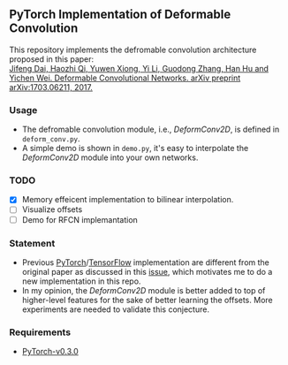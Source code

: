 ## PyTorch Implementation of  Deformable Convolution  
This repository implements the defromable convolution architecture proposed in this paper:  
[Jifeng Dai, Haozhi Qi, Yuwen Xiong, Yi Li, Guodong Zhang, Han Hu and Yichen Wei. Deformable Convolutional Networks. arXiv preprint arXiv:1703.06211, 2017.](https://arxiv.org/abs/1703.06211)  

### Usage
* The defromable convolution module, i.e., *DeformConv2D*, is defined in `deform_conv.py`.  
* A simple demo is shown in `demo.py`, it's easy to interpolate the *DeformConv2D* module into your own networks.  

### TODO
 - [x] Memory effeicent implementation to bilinear interpolation.
 - [ ] Visualize offsets
 - [ ] Demo for RFCN implemantation

### Statement
* Previous [PyTorch](https://github.com/oeway/pytorch-deform-conv)/[TensorFlow](https://github.com/felixlaumon/deform-conv) implementation are different from the original paper as discussed in this [issue](https://github.com/felixlaumon/deform-conv/issues/4), which motivates me to do a new implementation in this repo.  
* In my opinion, the *DeformConv2D* module is better added to top of higher-level features for the sake of better learning the offsets. More experiments are needed to validate this conjecture.

### Requirements
* [PyTorch-v0.3.0](http://pytorch.org/docs/0.3.0/)
